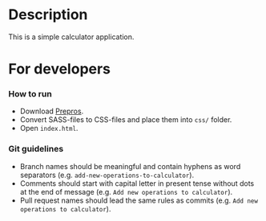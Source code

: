 # Description

This is a simple calculator application.

# For developers

### How to run

- Download [Prepros](https://prepros.io/]).
- Convert SASS-files to CSS-files and place them into `css/` folder.
- Open `index.html`.

### Git guidelines

- Branch names should be meaningful and contain hyphens as word separators (e.g. `add-new-operations-to-calculator`).
- Comments should start with capital letter in present tense without dots at the end of message (e.g. `Add new operations to calculator`).
- Pull request names should lead the same rules as commits (e.g. `Add new operations to calculator`).
